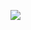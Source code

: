 ![](https://automationghana.com/wp-content/uploads/2024/09/sustainability-16-06180-g005-1-1024x836.webp)
